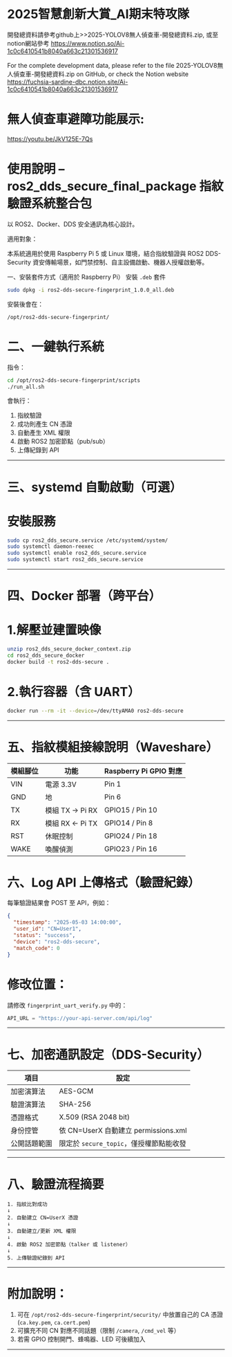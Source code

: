 # 2025智慧創新大賞_AI期末特攻隊
開發總資料請參考github上>>2025-YOLOV8無人偵查車-開發總資料.zip,
或至notion網站參考 https://www.notion.so/Ai-1c0c6410541b8040a663c21301536917

For the complete development data, please refer to the file 2025-YOLOV8無人偵查車-開發總資料.zip on GitHub, 
or check the Notion website https://fuchsia-sardine-dbc.notion.site/Ai-1c0c6410541b8040a663c21301536917

# 無人偵查車避障功能展示:
https://youtu.be/JkV125E-7Qs

# 使用說明 – ros2_dds_secure_final_package 指紋驗證系統整合包
以 ROS2、Docker、DDS 安全通訊為核心設計。

適用對象：

本系統適用於使用 Raspberry Pi 5 或 Linux 環境，結合指紋驗證與 ROS2 DDS-Security 資安傳輸場景，如門禁控制、自主設備啟動、機器人授權啟動等。

 一、安裝套件方式（適用於 Raspberry Pi）
 安裝 `.deb` 套件
```bash
sudo dpkg -i ros2-dds-secure-fingerprint_1.0.0_all.deb
```

安裝後會在：
```
/opt/ros2-dds-secure-fingerprint/
```
# 二、一鍵執行系統

指令：
```bash
cd /opt/ros2-dds-secure-fingerprint/scripts
./run_all.sh
```
會執行：

1. 指紋驗證
2. 成功則產生 CN 憑證
3. 自動產生 XML 權限
4. 啟動 ROS2 加密節點（pub/sub）
5. 上傳紀錄到 API

---

# 三、systemd 自動啟動（可選）
# 安裝服務
```bash
sudo cp ros2_dds_secure.service /etc/systemd/system/
sudo systemctl daemon-reexec
sudo systemctl enable ros2_dds_secure.service
sudo systemctl start ros2_dds_secure.service
```

---

# 四、Docker 部署（跨平台）

# 1.解壓並建置映像

```bash
unzip ros2_dds_secure_docker_context.zip
cd ros2_dds_secure_docker
docker build -t ros2-dds-secure .
```

# 2.執行容器（含 UART）

```bash
docker run --rm -it --device=/dev/ttyAMA0 ros2-dds-secure
```
---

# 五、指紋模組接線說明（Waveshare）

| 模組腳位 | 功能            | Raspberry Pi GPIO 對應 |
| ---- | ------------- | -------------------- |
| VIN  | 電源 3.3V       | Pin 1                |
| GND  | 地             | Pin 6                |
| TX   | 模組 TX → Pi RX | GPIO15 / Pin 10      |
| RX   | 模組 RX ← Pi TX | GPIO14 / Pin 8       |
| RST  | 休眠控制          | GPIO24 / Pin 18      |
| WAKE | 喚醒偵測          | GPIO23 / Pin 16      |

# 六、Log API 上傳格式（驗證紀錄）

每筆驗證結果會 POST 至 API，例如：

```json
{
  "timestamp": "2025-05-03 14:00:00",
  "user_id": "CN=User1",
  "status": "success",
  "device": "ros2-dds-secure",
  "match_code": 0
}
```

# 修改位置：
請修改 `fingerprint_uart_verify.py` 中的：

```python
API_URL = "https://your-api-server.com/api/log"
```
---

# 七、加密通訊設定（DDS-Security）

| 項目     | 設定                              |
| ------ | ------------------------------- |
| 加密演算法  | AES-GCM                         |
| 驗證演算法  | SHA-256                         |
| 憑證格式   | X.509 (RSA 2048 bit)            |
| 身份控管   | 依 CN=UserX 自動建立 permissions.xml |
| 公開話題範圍 | 限定於 `secure_topic`，僅授權節點能收發     |

---

# 八、驗證流程摘要

```plaintext
1. 指紋比對成功
↓
2. 自動建立 CN=UserX 憑證
↓
3. 自動建立/更新 XML 權限
↓
4. 啟動 ROS2 加密節點（talker 或 listener）
↓
5. 上傳驗證紀錄到 API
```

---

# 附加說明：

1. 可在 `/opt/ros2-dds-secure-fingerprint/security/` 中放置自己的 CA 憑證 (`ca.key.pem`, `ca.cert.pem`)
2. 可擴充不同 CN 對應不同話題（限制 `/camera`, `/cmd_vel` 等）
3. 若需 GPIO 控制開門、蜂鳴器、LED 可後續加入

---


